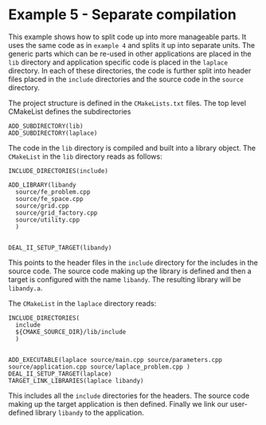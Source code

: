 # Example 5 - Separate compilation

This example shows how to split code up into more manageable parts. It uses the same code as in `example 4` and splits it up into separate units. The generic parts which can be re-used in other applications are placed in the `lib` directory and application specific code is placed in the `laplace` directory. In each of these directories, the code is further split into header files placed in the `include` directories and the source code in the `source` directory. 

The project structure is defined in the `CMakeLists.txt` files. The top level CMakeList defines the subdirectories
```
ADD_SUBDIRECTORY(lib)
ADD_SUBDIRECTORY(laplace)
```

The code in the `lib` directory is compiled and built into a library object. The `CMakeList` in the `lib` directory reads as follows:
```
INCLUDE_DIRECTORIES(include)

ADD_LIBRARY(libandy
  source/fe_problem.cpp
  source/fe_space.cpp
  source/grid.cpp
  source/grid_factory.cpp
  source/utility.cpp
  )


DEAL_II_SETUP_TARGET(libandy)
```
This points to the header files in the `include` directory for the includes in the source code. The source code making up the library is defined and then a target is configured with the name `libandy`. The resulting library will be `libandy.a`.

The `CMakeList` in the `laplace` directory reads:
```
INCLUDE_DIRECTORIES(
  include
  ${CMAKE_SOURCE_DIR}/lib/include
  )


ADD_EXECUTABLE(laplace source/main.cpp source/parameters.cpp source/application.cpp source/laplace_problem.cpp )
DEAL_II_SETUP_TARGET(laplace)
TARGET_LINK_LIBRARIES(laplace libandy)
```
This includes all the `include` directories for the headers. The source code making up the target application is then defined. Finally we link our user-defined library `libandy` to the application. 



